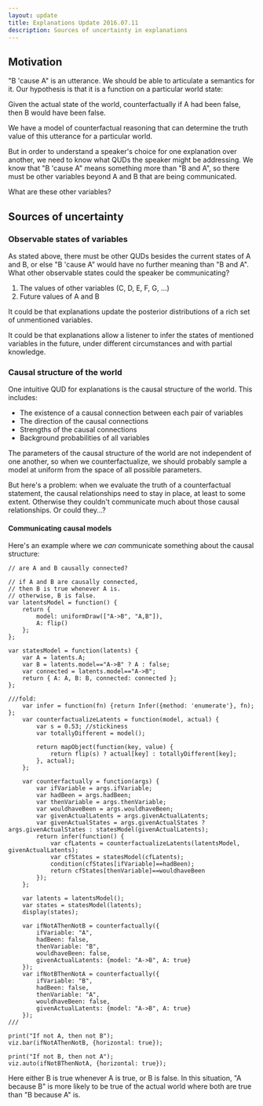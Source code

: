 ```yaml
---
layout: update
title: Explanations Update 2016.07.11
description: Sources of uncertainty in explanations
---
```


## Motivation

"B 'cause A" is an utterance. We should be able to articulate a semantics for it. Our hypothesis is that it is a function on a particular world state:

Given the actual state of the world, counterfactually if A had been false, then B would have been false.

We have a model of counterfactual reasoning that can determine the truth value of this utterance for a particular world.

But in order to understand a speaker's choice for one explanation over another, we need to know what QUDs the speaker might be addressing. We know that "B 'cause A" means something more than "B and A", so there must be other variables beyond A and B that are being communicated.

What are these other variables?

## Sources of uncertainty

### Observable states of variables

As stated above, there must be other QUDs besides the current states of A and B, or else "B 'cause A" would have no further meaning than "B and A". What other observable states could the speaker be communicating?

1. The values of other variables (C, D, E, F, G, ...)
2. Future values of A and B

It could be that explanations update the posterior distributions of a rich set of unmentioned variables.

<!-- ~~~
~~~ -->

It could be that explanations allow a listener to infer the states of mentioned variables in the future, under different circumstances and with partial knowledge.

<!-- ~~~
~~~ -->

### Causal structure of the world

One intuitive QUD for explanations is the causal structure of the world. This includes:

* The existence of a causal connection between each pair of variables
* The direction of the causal connections
* Strengths of the causal connections
* Background probabilities of all variables

The parameters of the causal structure of the world are not independent of one another, so when we counterfactualize, we should probably sample a model at uniform from the space of all possible parameters.

But here's a problem: when we evaluate the truth of a counterfactual statement, the causal relationships need to stay in place, at least to some extent. Otherwise they couldn't communicate much about those causal relationships. Or could they...?

#### Communicating causal models

Here's an example where we *can* communicate something about the causal structure:

~~~
// are A and B causally connected?

// if A and B are causally connected,
// then B is true whenever A is.
// otherwise, B is false.
var latentsModel = function() {
	return {
		model: uniformDraw(["A->B", "A,B"]),
		A: flip()
	};
};

var statesModel = function(latents) {
	var A = latents.A;
	var B = latents.model=="A->B" ? A : false;
	var connected = latents.model=="A->B";
	return { A: A, B: B, connected: connected };
};

///fold:
	var infer = function(fn) {return Infer({method: 'enumerate'}, fn); };
	var counterfactualizeLatents = function(model, actual) {
		var s = 0.53; //stickiness
		var totallyDifferent = model();

		return mapObject(function(key, value) {
			return flip(s) ? actual[key] : totallyDifferent[key];
		}, actual);
	};

	var counterfactually = function(args) {
		var ifVariable = args.ifVariable;
		var hadBeen = args.hadBeen;
		var thenVariable = args.thenVariable;
		var wouldhaveBeen = args.wouldhaveBeen;
		var givenActualLatents = args.givenActualLatents;
		var givenActualStates = args.givenActualStates ? args.givenActualStates : statesModel(givenActualLatents);
		return infer(function() {
			var cfLatents = counterfactualizeLatents(latentsModel, givenActualLatents);
			var cfStates = statesModel(cfLatents);
			condition(cfStates[ifVariable]==hadBeen);
			return cfStates[thenVariable]==wouldhaveBeen
		});
	};

	var latents = latentsModel();
	var states = statesModel(latents);
	display(states);

	var ifNotAThenNotB = counterfactually({
		ifVariable: "A",
		hadBeen: false,
		thenVariable: "B",
		wouldhaveBeen: false,
		givenActualLatents: {model: "A->B", A: true}
	});
	var ifNotBThenNotA = counterfactually({
		ifVariable: "B",
		hadBeen: false,
		thenVariable: "A",
		wouldhaveBeen: false,
		givenActualLatents: {model: "A->B", A: true}
	});
///

print("If not A, then not B");
viz.bar(ifNotAThenNotB, {horizontal: true});

print("If not B, then not A");
viz.auto(ifNotBThenNotA, {horizontal: true});
~~~

Here either B is true whenever A is true, or B is false. In this situation, "A because B" is more likely to be true of the actual world where both are true than "B because A" is.



<!-- Counterfactualization when causal structure is held constant lets us see the causal relationships between variables in a way that statistical correlation ... -->